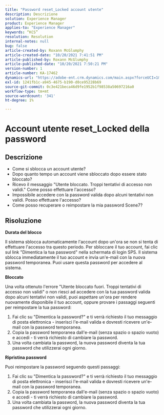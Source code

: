 ```yaml
---
title: "Password reset_Locked account utente"
description: Descrizione
solution: Experience Manager
product: Experience Manager
applies-to: "Experience Manager"
keywords: “KCS”
resolution: Resolution
internal-notes: null
bug: false
article-created-by: Roxann McGlumphy
article-created-date: "10/20/2021 7:41:51 PM"
article-published-by: Roxann McGlumphy
article-published-date: "10/20/2021 7:50:21 PM"
version-number: 1
article-number: KA-17462
dynamics-url: "https://adobe-ent.crm.dynamics.com/main.aspx?forceUCI=1&pagetype=entityrecord&etn=knowledgearticle&id=82867dbf-dd31-ec11-b6e5-000d3a5ba97a"
exl-id: 1241fb1c-a945-4675-b190-d0ce95228b69
source-git-commit: 0c3e421beca46d9fe1952b1f98538a50697216a0
workflow-type: tm+mt
source-wordcount: '341'
ht-degree: 1%

---
```


# Account utente reset_Locked della password

## Descrizione


- Come si sblocca un account utente?
- Dopo quanto tempo un account viene sbloccato dopo essere stato bloccato?
- Ricevo il messaggio &quot;Utente bloccato. Troppi tentativi di accesso non validi.&quot; Come posso effettuare l&#39;accesso?
- Impossibile accedere con la password valida dopo alcuni tentativi non validi. Posso effettuare l&#39;accesso?
- Come posso recuperare o reimpostare la mia password Scene7?



## Risoluzione


<b>Durata del blocco</b>

Il sistema sblocca automaticamente l&#39;account dopo un&#39;ora se non si tenta di effettuare l&#39;accesso tra questo periodo. Per sbloccare il tuo account, fai clic sul link &quot;Dimentica la tua password&quot; nella schermata di login SPS. Il sistema sblocca immediatamente il tuo account e invia un&#39;e-mail con la nuova password temporanea. Puoi usare questa password per accedere al sistema.



<b>Bloccato</b>

Una volta ottenuto l&#39;errore &quot;Utente bloccato fuori. Troppi tentativi di accesso non validi&quot; o non riesci ad accedere con la tua password valida dopo alcuni tentativi non validi, puoi aspettare un&#39;ora per rendere nuovamente disponibile il tuo account, oppure provare i passaggi seguenti per reimpostare la tua password:
1. Fai clic su &quot;Dimentica la password?&quot; e ti verrà richiesto il tuo messaggio di posta elettronica - inserisci l&#39;e-mail valida e dovresti ricevere un&#39;e-mail con la password temporanea.
2. Copia la password temporanea dall&#39;e-mail (senza spazio o spazio vuoto) e accedi - ti verrà richiesto di cambiare la password.
3. Una volta cambiata la password, la nuova password diventa la tua password che utilizzerai ogni giorno.

<b>Ripristina password</b>

Puoi reimpostare la password seguendo questi passaggi:

1. Fai clic su &quot;Dimentica la password?&quot; e ti verrà richiesto il tuo messaggio di posta elettronica - inserisci l&#39;e-mail valida e dovresti ricevere un&#39;e-mail con la password temporanea.
2. Copia la password temporanea dall&#39;e-mail (senza spazio o spazio vuoto) e accedi - ti verrà richiesto di cambiare la password.
3. Una volta cambiata la password, la nuova password diventa la tua password che utilizzerai ogni giorno.
